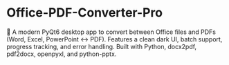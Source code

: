 # Office-PDF-Converter-Pro
🧩 A modern PyQt6 desktop app to convert between Office files and PDFs (Word, Excel, PowerPoint ↔ PDF). Features a clean dark UI, batch support, progress tracking, and error handling. Built with Python, docx2pdf, pdf2docx, openpyxl, and python-pptx.
